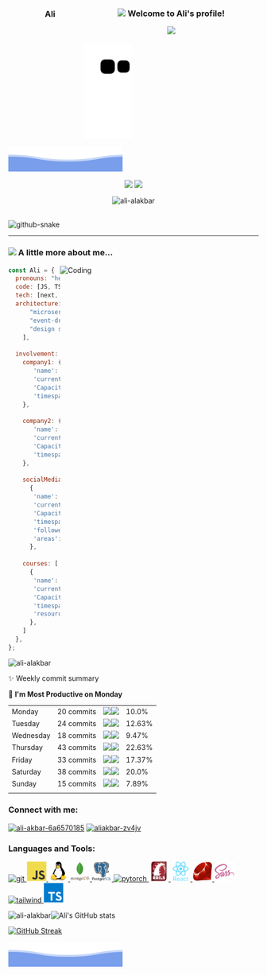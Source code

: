 <h3 align="center">

<img align="left" width="150" height="150" alt="Ali" src="https://avatars.githubusercontent.com/u/84961269?s=400&u=af8997102269284427f3ff38135599022a73a887&v=4" style="border: solid 1px transparent; border-radius: 50%; padding:0"/>

<img src="https://media.giphy.com/media/hvRJCLFzcasrR4ia7z/giphy.gif" width="28">
  Welcome to Ali's profile!
</h3>
<p align="center">
  <a href="#"><img src="https://readme-typing-svg.herokuapp.com?size=21&center=true&vCenter=true&width=440&height=45&lines=A+computer+guru;full+stack+developer;full+time+learner;Rails+developer;TS|JS+developer;"></a>
</p>


![Snake animation](https://github.com/ali-alakbar/ali-alakbar/blob/output/github-contribution-grid-snake.svg)

  ![](wave.svg)

<p align="center">
<a href="https://www.linkedin.com/in/ali-akbar-6a6570185/"><img src="https://img.shields.io/badge/LinkedIn-0077B5?style=for-the-badge&logo=linkedin&logoColor=white"><a>
<a href="https://github.com/ali-alakbar"><img src="https://img.shields.io/github/followers/Pratikxya?label=Follow&logo=github&style=for-the-badge"><a>
<br/>
  <p align="center"> <img src="https://komarev.com/ghpvc/?username=ali-alakbar&label=Profile%20views&color=0e75b6&style=flat" alt="ali-alakbar" /> </p>
</p>
  
<br>


  
<picture>
  <source media="(prefers-color-scheme: dark)" srcset="github-snake-dark.svg" />
  <source media="(prefers-color-scheme: light)" srcset="github-snake.svg" />
  <img alt="github-snake" src="github-snake.svg" />
</picture>

  <hr/>

### <img src="https://media.giphy.com/media/VgCDAzcKvsR6OM0uWg/giphy.gif" width="50"> A little more about me...

  
<img align="right" alt="Coding" width="400" src="https://cdn.dribbble.com/users/1292677/screenshots/6139167/media/fcf7fd0c619bb87706533079240915f3.gif"/>
  
  
```javascript
const Ali = {
  pronouns: "he" | "him",
  code: [JS, TS, Ruby, SASS],
  tech: [next, react, rails, tailwind],
  architecture: [
      "microservices",
      "event-driven",
      "design system pattern"
    ],

  involvement: {
    company1: {
       'name': 'Greenie Web', 
       'currentlyWorking': false,
       'Capacity': 'Web Developer',
       'timespan': '+6m' 
    },

    company2: { 
       'name': 'Benchmark Digital Solutions', 
       'currentlyWorking': true,
       'Capacity': 'Full stack',
       'timespan': '+16m' 
    },

    socialMedia: [
      { 
       'name': 'Instagram', 
       'currentlyWorking': true,
       'Capacity': 'Content Creator',
       'timespan': '+17m',
       'followers': '+38,000',
       'areas': ['Computer Science', 'Neuroscience', 'Reading books' ]
      },

    courses: [
      { 
       'name': 'Web development fundamentals course', 
       'currentlyWorking': true,
       'Capacity': 'Instructor',
       'timespan': '+14m',
       'resource': 'https://myakbar.com',
      },
    ]
  },
};
```

<p align="left"> <img src="https://komarev.com/ghpvc/?username=ali-alakbar&label=Profile%20views&color=0e75b6&style=flat" alt="ali-alakbar" /> </p>
  <summary>✨ Weekly commit summary </summary>

<!--START_SECTION_WEEKLY_COMMIT:readme-info-->
📅 **I'm Most Productive on Monday** 

| | | | |
| --- | --- | --- | --- |
|Monday                   |20 commits          |![](https://via.placeholder.com/40x22/000000/000000?text=+)![](https://via.placeholder.com/360x22/b8b8b8/b8b8b8?=text=+)|10.0%|
|Tuesday                  |24 commits          |![](https://via.placeholder.com/52x22/000000/000000?text=+)![](https://via.placeholder.com/348x22/b8b8b8/b8b8b8?=text=+)|12.63%|
|Wednesday                |18 commits          |![](https://via.placeholder.com/36x22/000000/000000?text=+)![](https://via.placeholder.com/364x22/b8b8b8/b8b8b8?=text=+)|9.47%|
|Thursday                 |43 commits          |![](https://via.placeholder.com/92x22/000000/000000?text=+)![](https://via.placeholder.com/308x22/b8b8b8/b8b8b8?=text=+)|22.63%|
|Friday                   |33 commits          |![](https://via.placeholder.com/68x22/000000/000000?text=+)![](https://via.placeholder.com/332x22/b8b8b8/b8b8b8?=text=+)|17.37%|
|Saturday                 |38 commits          |![](https://via.placeholder.com/80x22/000000/000000?text=+)![](https://via.placeholder.com/320x22/b8b8b8/b8b8b8?=text=+)|20.0%|
|Sunday                   |15 commits          |![](https://via.placeholder.com/32x22/000000/000000?text=+)![](https://via.placeholder.com/368x22/b8b8b8/b8b8b8?=text=+)|7.89%|
| | | | |

<!--END_SECTION_WEEKLY_COMMIT:readme-info-->

<h3 align="left">Connect with me:</h3>
<p align="left">
<a href="https://linkedin.com/in/ali-akbar-6a6570185" target="blank"><img align="center" src="https://raw.githubusercontent.com/rahuldkjain/github-profile-readme-generator/master/src/images/icons/Social/linked-in-alt.svg" alt="ali-akbar-6a6570185" height="30" width="40" /></a>
<a href="https://www.youtube.com/c/aliakbar-zv4jv" target="blank"><img align="center" src="https://raw.githubusercontent.com/rahuldkjain/github-profile-readme-generator/master/src/images/icons/Social/youtube.svg" alt="aliakbar-zv4jv" height="30" width="40" /></a>
</p>

<h3 align="left">Languages and Tools:</h3>
<p align="left"> <a href="https://git-scm.com/" target="_blank" rel="noreferrer"> <img src="https://www.vectorlogo.zone/logos/git-scm/git-scm-icon.svg" alt="git" width="40" height="40"/> </a> <a href="https://developer.mozilla.org/en-US/docs/Web/JavaScript" target="_blank" rel="noreferrer"> <img src="https://raw.githubusercontent.com/devicons/devicon/master/icons/javascript/javascript-original.svg" alt="javascript" width="40" height="40"/> </a> <a href="https://www.linux.org/" target="_blank" rel="noreferrer"> <img src="https://raw.githubusercontent.com/devicons/devicon/master/icons/linux/linux-original.svg" alt="linux" width="40" height="40"/> </a> <a href="https://www.mongodb.com/" target="_blank" rel="noreferrer"> <img src="https://raw.githubusercontent.com/devicons/devicon/master/icons/mongodb/mongodb-original-wordmark.svg" alt="mongodb" width="40" height="40"/> </a> <a href="https://www.postgresql.org" target="_blank" rel="noreferrer"> <img src="https://raw.githubusercontent.com/devicons/devicon/master/icons/postgresql/postgresql-original-wordmark.svg" alt="postgresql" width="40" height="40"/> </a> <a href="https://pytorch.org/" target="_blank" rel="noreferrer"> <img src="https://www.vectorlogo.zone/logos/pytorch/pytorch-icon.svg" alt="pytorch" width="40" height="40"/> </a> <a href="https://rubyonrails.org" target="_blank" rel="noreferrer"> <img src="https://raw.githubusercontent.com/devicons/devicon/master/icons/rails/rails-original-wordmark.svg" alt="rails" width="40" height="40"/> </a> <a href="https://reactjs.org/" target="_blank" rel="noreferrer"> <img src="https://raw.githubusercontent.com/devicons/devicon/master/icons/react/react-original-wordmark.svg" alt="react" width="40" height="40"/> </a> <a href="https://www.ruby-lang.org/en/" target="_blank" rel="noreferrer"> <img src="https://raw.githubusercontent.com/devicons/devicon/master/icons/ruby/ruby-original.svg" alt="ruby" width="40" height="40"/> </a> <a href="https://sass-lang.com" target="_blank" rel="noreferrer"> <img src="https://raw.githubusercontent.com/devicons/devicon/master/icons/sass/sass-original.svg" alt="sass" width="40" height="40"/> </a> <a href="https://tailwindcss.com/" target="_blank" rel="noreferrer"> <img src="https://www.vectorlogo.zone/logos/tailwindcss/tailwindcss-icon.svg" alt="tailwind" width="40" height="40"/> </a> <a href="https://www.typescriptlang.org/" target="_blank" rel="noreferrer"> <img src="https://raw.githubusercontent.com/devicons/devicon/master/icons/typescript/typescript-original.svg" alt="typescript" width="40" height="40"/> </a> </p>

<p><img align="left" src="https://github-readme-stats.vercel.app/api/top-langs/?username=ali-alakbar&langs_count=8&theme=github_dark" alt="ali-alakbar" /></p>

![Ali's GitHub stats](https://github-readme-stats.vercel.app/api?username=ali-alakbar&show_icons=true&theme=radical)

<a href="https://git.io/streak-stats"><img src="http://github-readme-streak-stats.herokuapp.com?user=ali-alakbar&theme=radical&mode=weekly" alt="GitHub Streak" /></a>

![](wave.svg)
